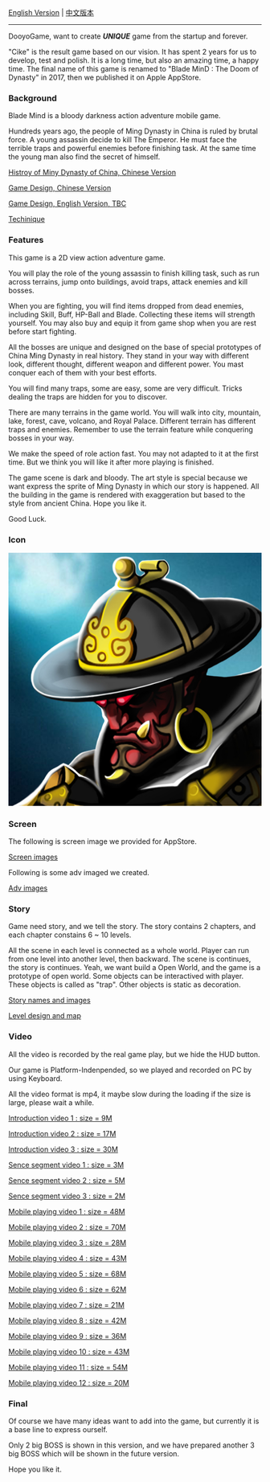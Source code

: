 
[English Version]( /cike/readme_en ) | [中文版本]( /cike/readme_cn ) 

---

DooyoGame, want to create ***UNIQUE*** game from the startup and forever. 

"Cike" is the result game based on our vision. It has spent 2 years for us to develop, test and polish. It is a long time, but also an amazing time, a happy time. The final name of this game is renamed to "Blade MinD : The Doom of Dynasty" in 2017, then we published it on Apple AppStore. 


### Background

Blade Mind is a bloody darkness action adventure mobile game.

Hundreds years ago, the people of Ming Dynasty in China is ruled by brutal force. A young assassin decide to kill The Emperor. He must face the terrible traps and powerful enemies before finishing task. At the same time the young man also find the secret of himself.

[Histroy of Miny Dynasty of China, Chinese Version]( /cike/background_cn )

[Game Design, Chinese Version]( /cike/design_cn )

[Game Design, English Version, TBC]( /cike/design_en )

[Techinique]( /cike/tech_en )


### Features

This game is a 2D view action adventure game.

You will play the role of the young assassin to finish killing task, such as run across terrains, jump onto buildings, avoid traps, attack enemies and kill bosses.

When you are fighting, you will find items dropped from dead enemies, including Skill, Buff, HP-Ball and Blade. Collecting these items will strength yourself. You may also buy and equip it from game shop when you are rest before start fighting.

All the bosses are unique and designed on the base of special prototypes of China Ming Dynasty in real history. They stand in your way with different look, different thought, different weapon and different power. You mast conquer each of them with your best efforts. 

You will find many traps, some are easy, some are very difficult. Tricks dealing the traps are hidden for you to discover. 

There are many terrains in the game world. You will walk into city, mountain, lake, forest, cave, volcano, and Royal Palace. Different terrain has different traps and enemies. Remember to use the terrain feature while conquering bosses in your way.

We make the speed of role action fast. You may not adapted to it at the first time. But we think you will like it after more playing is finished. 

The game scene is dark and bloody. The art style is special because we want express the sprite of Ming Dynasty in which our story is happened. All the building in the game is rendered with exaggeration but based to the style from ancient China. Hope you like it.

Good Luck.


### Icon 

![image](/cike/image_en/icon_appstore.jpg)


### Screen

The following is screen image we provided for AppStore.

[Screen images]( /cike/screen_en )

Following is some adv imaged we created.

[Adv images]( /cike/adv_en )


### Story

Game need story, and we tell the story. The story contains 2 chapters, and each chapter constains 6 ~ 10 levels. 

All the scene in each level is connected as a whole world. Player can run from one level into another level, then backward. The scene is continues, the story is continues. Yeah, we want build a Open World, and the game is a prototype of open world. Some objects can be interactived with player. These objects is called as "trap". Other objects is static as decoration.

[Story names and images]( /cike/story_en )

[Level design and map]( /cike/level_en )






### Video 

All the video is recorded by the real game play, but we hide the HUD button. 

Our game is Platform-Indenpended, so we played and recorded on PC by using Keyboard.

All the video format is mp4, it maybe slow during the loading if the size is large, please wait a while.

[Introduction video 1 : size = 9M]( /cike/image_en/cike_5a_android_hd_h264_1280x720_30fps.1.sound.mp4 )

[Introduction video 2 : size = 17M]( /cike/image_en/cike_1_android_hd_h264_1280x720_30fps.2.sound.mp4 )

[Introduction video 3 : size = 30M]( /cike/image_en/cike_3_android_hd_h264_1280x720_30fps.1.sound.mp4 )

[Sence segment video 1 : size = 3M]( /cike/image_en/1_3_youming_fight_41-7of11_H264_1280x720_clip.mp4 )

[Sence segment video 2 : size = 5M]( /cike/image_en/2_1_fight_24_youming.seq-1of3_H264_1280x720_clip.mp4 )

[Sence segment video 3 : size = 2M]( /cike/image_en/2_3_fight_24_canyu.seq-3of4_H264_1280x720_clip.mp4 )

[Mobile playing video 1 : size = 48M]( /cike/image_en/cike_20170123_194434.mp4_20190520_203854.mp4 )

[Mobile playing video 2 : size = 70M]( /cike/image_en/cike_20161216_164815.mp4 )

[Mobile playing video 3 : size = 28M]( /cike/image_en/cike_20161216_165036.mp4_20190527_205245.mp4 )

[Mobile playing video 4 : size = 43M]( /cike/image_en/cike_20161216_165036.mp4_20190527_205450.mp4 )

[Mobile playing video 5 : size = 68M]( /cike/image_en/cike_20170123_194434.mp4_20190527_213530.mp4 )

[Mobile playing video 6 : size = 62M]( /cike/image_en/cike_20170123_194434.mp4_20190527_214140.mp4 )

[Mobile playing video 7 : size = 21M]( /cike/image_en/cike_20170123_194434.mp4_20190527_214548.mp4 )

[Mobile playing video 8 : size = 42M]( /cike/image_en/cike_20170123_194434.mp4_20190527_214722.mp4 )

[Mobile playing video 9 : size = 36M]( /cike/image_en/cike_20170123_194434.mp4_20190527_215008.mp4 )

[Mobile playing video 10 : size = 43M]( /cike/image_en/cike_20170123_194434.mp4_20190527_215231.mp4 )

[Mobile playing video 11 : size = 54M]( /cike/image_en/cike_20170123_194434.mp4_20190527_215534.mp4 )

[Mobile playing video 12 : size = 20M]( /cike/image_en/cike_20170123_194434.mp4_20190527_215925.mp4 )



### Final

Of course we have many ideas want to add into the game, but currently it is a base line to express ourself. 

Only 2 big BOSS is shown in this version, and we have prepared another 3 big BOSS which will be shown in the future version.

Hope you like it.






